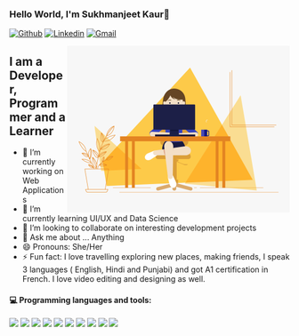 ### Hello World, I'm Sukhmanjeet Kaur👋

[![Github](https://img.shields.io/badge/-Github-000?style=flat&logo=Github&logoColor=white)](https://github.com/SukhmanjeetKaur)
[![Linkedin](https://img.shields.io/badge/-LinkedIn-blue?style=flat&logo=Linkedin&logoColor=white)](https://www.linkedin.com/in/sukhmanjeet-kaur-58325518b/)
[![Gmail](https://img.shields.io/badge/-Gmail-c14438?style=flat&logo=Gmail&logoColor=white)](mailto:24sukhmanjeet.kaur@gmail.com)

<img align="right" alt="GIF" src="https://github.com/SukhmanjeetKaur/SukhmanjeetKaur/blob/main/Sukhmanjeet.gif?raw=true" width="400" height="300" />

## I am a Developer, Programmer and a Learner

- 🔭 I’m currently working on Web Applications 
- 🌱 I’m currently learning UI/UX and Data Science 
- 👯 I’m looking to collaborate on interesting development projects
- 💬 Ask me about ... Anything
- 😄 Pronouns: She/Her
- ⚡ Fun fact: I love travelling exploring new places, making friends, I speak 3 languages ( English, Hindi and Punjabi) and got A1 certification in French. I love video editing and designing as well. 

#### :computer: Programming languages and tools:
<p align="left"> 
<img src="https://img.icons8.com/color/48/000000/visual-studio-code-2019.png"/>
<img src="https://img.icons8.com/color/48/000000/python--v1.png"/>
<img src="https://img.icons8.com/color/48/000000/html-5--v2.png"/>
<img src="https://img.icons8.com/color/48/000000/css3.png"/>
<img src="https://img.icons8.com/color/48/000000/javascript--v1.png"/>
<img src="https://img.icons8.com/dusk/50/000000/php-logo.png"/>
<img src="https://img.icons8.com/color-glass/48/000000/sql.png"/>
<img src="https://img.icons8.com/color/48/000000/linux--v2.png"/>
<img src="https://img.icons8.com/color/48/000000/react-native.png"/>
<img src="https://img.icons8.com/color/48/000000/mongodb.png"/>
</p>





